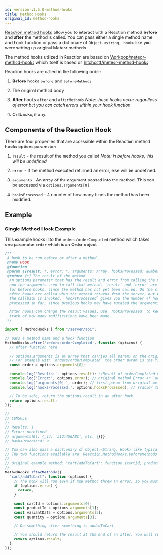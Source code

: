 ```yaml
---
id: version-v1.5.0-method-hooks
title: Method Hooks
original_id: method-hooks
---
```


[Reaction method hooks](https://docs.demandcluster.com/reaction-docs/trunk/method-hooks) allow you to interact with a Reaction method **before** and **after** the method is called. You can pass either a single method name and hook function or pass a dictionary of `Object.<string, hook>` like you were setting up original Meteor methods.

The method hooks utilized in Reaction are based on [Workpop/meteor-method-hooks](https://github.com/Workpop/meteor-method-hooks) which itself is based on [hitchcott/meteor-method-hooks](https://github.com/hitchcott/meteor-method-hooks)

Reaction hooks are called in the following order:

1) **Before** hooks `before` and `beforeMethods`

2) The original method body

3) **After** hooks `after` and `afterMethods` _Note: these hooks occur regardless of error but you can catch errors within your hook function_

4) Callbacks, if any.

## Components of the Reaction Hook

There are four properties that are accessible within the Reaction method hooks options parameter:

1) `result` - the result of the method you called _Note: in before hooks, this will be undefined_

2) `error` - if the method executed returned an error, else will be undefined.

3) `arguments` - An array of the argument passed into the method. This can be accessed via `options.arguments[0]`

4) `hooksProcessed` - A counter of how many times the method has been modified.

## Example

### Single Method Hook Example

This example hooks into the `orders/orderCompleted` method which takes one parameter `order` which is an Order object

```js
/**
 A hook to be run before or after a method.
 @name Hook
 @function
 @param {{result: *, error: *, arguments: Array, hooksProcessed: Number}}
 @return {*} The result of the method
  An options parameter that has the result and error from calling the method
  and the arguments used to call that method. `result` and `error` are null
  for before hooks, since the method has not yet been called. On the client,
  after hooks are called when the method returns from the server, but before
  the callback is invoked. `hooksProcessed` gives you the number of hooks
  processed so far, since previous hooks may have mutated the arguments.

  After hooks can change the result values. Use `hooksProcessed` to keep
  track of how many modifications have been made.
 */

import { MethodHooks } from "/server/api";

// pass a method name and a hook function
MethodHooks.after('orders/orderCompleted', function (options) {
  // after function here

  // options.arguments is an array that carries all params on the original method.
  // For example with `orders/orderCompleted` the order param is the first (and only) param.
  const order = options.arguments[0];

  console.log('Results:', options.result); //Result of orderCompleted method
  console.log('Error:', options.error); // original method Error or `undefined` if successful
  console.log('arguments[0]:', order); // first param from original method (order object in this case)
  console.log('hooksProcessed:', options.hooksProcessed); // Tracker that looks at amount times result was modified previously

  // To be safe, return the options.result in an after hook.
  return options.result;
});

//
// CONSOLE
//
// Results: 1
// Error: undefined
// arguments[0]: {_id: 'a123456ABC', etc: {}}}
// hooksProcessed: 0

// You can also pass a dictionary of Object.<String, Hook> like typical Meteor.methods.
// The two functions available are `Reaction.MethodHooks.beforeMethods` and `Reaction.MethodHooks.afterMethods`.
//
// Original example method: "cart/addToCart": function (cartId, productId, variantData, quantity)
//
MethodHooks.afterMethods({
  "cart/addToCart": function (options) {
    // The hook will run even if the method threw an error, so you must always check for an error!
    if (options.error) {
      return;
    }

    const cartId = options.arguments[0];
    const productId = options.arguments[1];
    const variantData = options.arguments[2];
    const quantity = options.arguments[3];

    // Do something after something is addedToCart

    // You should return the result at the end of an after. You will receive a warning if a result was expected.
    return options.result;
  }
});
```
